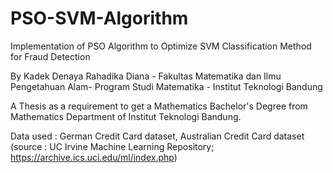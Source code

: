 # PSO-SVM-Algorithm
Implementation of PSO Algorithm to Optimize SVM Classification Method for Fraud Detection

By Kadek Denaya Rahadika Diana - Fakultas Matematika dan Ilmu Pengetahuan Alam- Program Studi Matematika - Institut Teknologi Bandung


A Thesis as a requirement to get a Mathematics Bachelor's Degree from Mathematics Department of Institut Teknologi Bandung.


Data used : German Credit Card dataset, Australian Credit Card dataset (source : UC Irvine Machine Learning Repository; https://archive.ics.uci.edu/ml/index.php)


